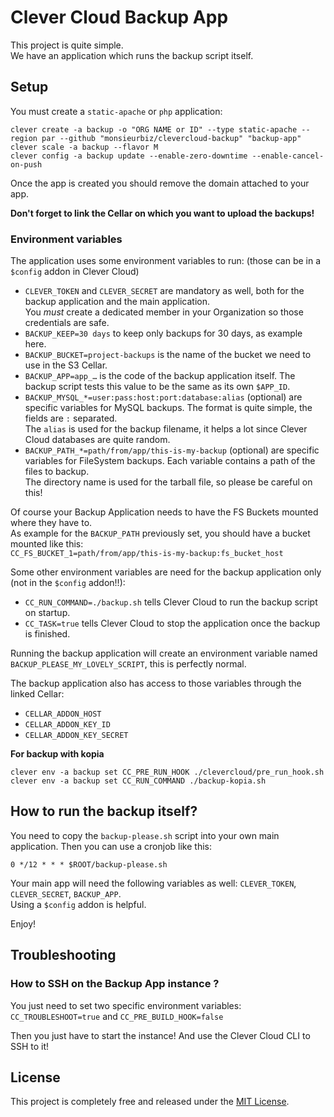 # Clever Cloud Backup App

This project is quite simple.  
We have an application which runs the backup script itself.

## Setup

You must create a `static-apache` or `php` application:

```
clever create -a backup -o "ORG NAME or ID" --type static-apache --region par --github "monsieurbiz/clevercloud-backup" "backup-app"
clever scale -a backup --flavor M
clever config -a backup update --enable-zero-downtime --enable-cancel-on-push
```

Once the app is created you should remove the domain attached to your app.

**Don't forget to link the Cellar on which you want to upload the backups!**

### Environment variables

The application uses some environment variables to run: (those can be in a `$config` addon in Clever Cloud)

- `CLEVER_TOKEN` and `CLEVER_SECRET` are mandatory as well, both for the backup application and the main application.  
  You *must* create a dedicated member in your Organization so those credentials are safe.
- `BACKUP_KEEP=30 days` to keep only backups for 30 days, as example here.
- `BACKUP_BUCKET=project-backups` is the name of the bucket we need to use in the S3 Cellar.
- `BACKUP_APP=app_…` is the code of the backup application itself. The backup script tests this value to be the same as its own `$APP_ID`.
- `BACKUP_MYSQL_*=user:pass:host:port:database:alias` (optional) are specific variables for MySQL backups. The format is quite simple, the fields are `:` separated.  
  The `alias` is used for the backup filename, it helps a lot since Clever Cloud databases are quite random.
- `BACKUP_PATH_*=path/from/app/this-is-my-backup` (optional) are specific variables for FileSystem backups. Each variable contains a path of the files to backup.  
  The directory name is used for the tarball file, so please be careful on this!

Of course your Backup Application needs to have the FS Buckets mounted where they have to.  
As example for the `BACKUP_PATH` previously set, you should have a bucket mounted like this:  
`CC_FS_BUCKET_1=path/from/app/this-is-my-backup:fs_bucket_host`

Some other environment variables are need for the backup application only (not in the `$config` addon!!):
- `CC_RUN_COMMAND=./backup.sh` tells Clever Cloud to run the backup script on startup.
- `CC_TASK=true` tells Clever Cloud to stop the application once the backup is finished.

Running the backup application will create an environment variable named `BACKUP_PLEASE_MY_LOVELY_SCRIPT`, this is perfectly normal.

The backup application also has access to those variables through the linked Cellar:
- `CELLAR_ADDON_HOST`
- `CELLAR_ADDON_KEY_ID`
- `CELLAR_ADDON_KEY_SECRET`

**For backup with kopia**

```
clever env -a backup set CC_PRE_RUN_HOOK ./clevercloud/pre_run_hook.sh
clever env -a backup set CC_RUN_COMMAND ./backup-kopia.sh
```

## How to run the backup itself?

You need to copy the `backup-please.sh` script into your own main application.
Then you can use a cronjob like this:

```
0 */12 * * * $ROOT/backup-please.sh
```

Your main app will need the following variables as well: `CLEVER_TOKEN`, `CLEVER_SECRET`, `BACKUP_APP`.  
Using a `$config` addon is helpful.

Enjoy!

## Troubleshooting

### How to SSH on the Backup App instance ?

You just need to set two specific environment variables: `CC_TROUBLESHOOT=true` and `CC_PRE_BUILD_HOOK=false`

Then you just have to start the instance! And use the Clever Cloud CLI to SSH to it!

## License

This project is completely free and released under the [MIT License](https://github.com/monsieurbiz/clevercloud-backup/blob/master/LICENSE.txt).
